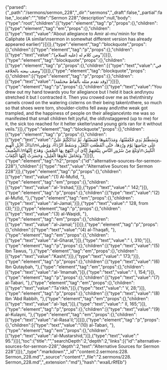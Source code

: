 {"parsed":{"_path":"/sermons/sermon_228","_dir":"sermons","_draft":false,"_partial":false,"_locale":"","title":"Sermon 228","description":null,"body":{"type":"root","children":[{"type":"element","tag":"p","props":{},"children":[{"type":"element","tag":"em","props":{},"children":[{"type":"text","value":"About allegiance to Amir al-mu'minin for the Caliphate (A similar\nsermon in somewhat different version has already appeared earlier)"}]}]},{"type":"element","tag":"blockquote","props":{},"children":[{"type":"element","tag":"p","props":{},"children":[{"type":"text","value":"ومن كلام له (عليه السلام)"}]}]},{"type":"element","tag":"blockquote","props":{},"children":[{"type":"element","tag":"p","props":{},"children":[{"type":"text","value":"في وصف بيعته بالخلافة"}]}]},{"type":"element","tag":"blockquote","props":{},"children":[{"type":"element","tag":"p","props":{},"children":[{"type":"text","value":"(وقد تقدم مثله بألفاظ مختلفة)"}]}]},{"type":"element","tag":"p","props":{},"children":[{"type":"text","value":"You drew out my hand towards you for allegiance but I held it back and\nyou stretched it but I contracted it. Then you crowed over me as the\nthirsty camels crowd on the watering cisterns on their being taken\nthere, so much so that shoes were torn, shoulder-cloths fell away and\nthe weak got trampled, and the happiness of people on their allegiance\nto me was so manifested that small children felt joyful, the old\nstaggered (up to me) for it, the sick too reached for it helter skelter\nand young girls ran for it without veils."}]},{"type":"element","tag":"blockquote","props":{},"children":[{"type":"element","tag":"p","props":{},"children":[{"type":"text","value":"وَبَسَطْتُمْ يَدِي فَكَفَفْتُهَا، وَمَدَدْتُمُوهَا فَقَبَضْتُهَا، ثُمَّ تَدَاكَكْتُمْ عَلَيَّ تَدَاكَّ الاْبِلِ الْهِيمِ\nعَلَى حِيَاضِهَا يَوْمَ وِرْدِهَا، حَتَّى انْقَطَعَتِ النَّعْلُ، وَسَقَطَ الرِّدَاءُ، وَوُطِىءَ الضَّعِيفُ،\nوَبَلَغَ مِنْ سُرُورِ النَّاسِ بِبَيْعَتِهِمْ إِيَّايَ أَنِ ابْتَهَجَ بِهَا الصَّغِيرُ، وَهَدَجَ إِلَيْهَا\nالْكَبِيرُ، وَتَحَامَلَ نَحْوَهَا الْعَلِيلُ، وَحَسَرَتْ إِلَيْهَا الْكِعَابُ."}]}]},{"type":"element","tag":"h2","props":{"id":"alternative-sources-for-sermon-228"},"children":[{"type":"text","value":"Alternative Sources for Sermon 228"}]},{"type":"element","tag":"p","props":{},"children":[{"type":"text","value":"(1) Al-Mufid, "},{"type":"element","tag":"em","props":{},"children":[{"type":"text","value":"al-'Irshad,"}]},{"type":"text","value":" 142;"}]},{"type":"element","tag":"p","props":{},"children":[{"type":"text","value":"(2) al-Mufid, "},{"type":"element","tag":"em","props":{},"children":[{"type":"text","value":"al-Jamal,"}]},{"type":"text","value":" 128, from (3);"}]},{"type":"element","tag":"p","props":{},"children":[{"type":"text","value":"(3) al-Waqidi, "},{"type":"element","tag":"em","props":{},"children":[{"type":"text","value":"al-Jamal;"}]}]},{"type":"element","tag":"p","props":{},"children":[{"type":"text","value":"(4) al-Thaqafi, "},{"type":"element","tag":"em","props":{},"children":[{"type":"text","value":"al-Gharat,"}]},{"type":"text","value":" I, 310;"}]},{"type":"element","tag":"p","props":{},"children":[{"type":"text","value":"(5) Ibn Tawus, "},{"type":"element","tag":"em","props":{},"children":[{"type":"text","value":"Kashf,"}]},{"type":"text","value":" 173;"}]},{"type":"element","tag":"p","props":{},"children":[{"type":"text","value":"(6) Ibn Qutaybah, "},{"type":"element","tag":"em","props":{},"children":[{"type":"text","value":"al-'Imamah,"}]},{"type":"text","value":" I, 154;"}]},{"type":"element","tag":"p","props":{},"children":[{"type":"text","value":"(7) al-Tabari, "},{"type":"element","tag":"em","props":{},"children":[{"type":"text","value":"Ta'rikh,"}]},{"type":"text","value":" V, 28;"}]},{"type":"element","tag":"p","props":{},"children":[{"type":"text","value":"(8) Ibn 'Abd Rabbih, "},{"type":"element","tag":"em","props":{},"children":[{"type":"text","value":"al-'Iqd,"}]},{"type":"text","value":" II, 165;"}]},{"type":"element","tag":"p","props":{},"children":[{"type":"text","value":"(9) al-Kulayni, "},{"type":"element","tag":"em","props":{},"children":[{"type":"text","value":"al-Rasa'il;"}]}]},{"type":"element","tag":"p","props":{},"children":[{"type":"text","value":"(10) al-Tabari, "},{"type":"element","tag":"em","props":{},"children":[{"type":"text","value":"al-Mustarshid,"}]},{"type":"text","value":" 95."}]}],"toc":{"title":"","searchDepth":2,"depth":2,"links":[{"id":"alternative-sources-for-sermon-228","depth":2,"text":"Alternative Sources for Sermon 228"}]}},"_type":"markdown","_id":"content:2.sermons:228. Sermon_228.md","_source":"content","_file":"2.sermons/228. Sermon_228.md","_extension":"md"},"hash":"wxalLrRfEb"}